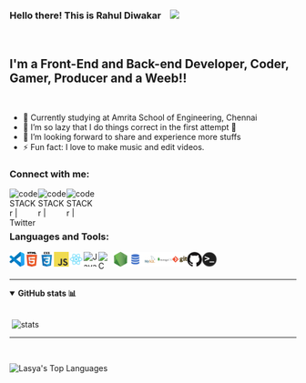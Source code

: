### Hello there! This is Rahul Diwakar &nbsp;&nbsp;&nbsp;<img src="https://media.tenor.com/images/3a4f936cd0e0b967fa24054084ccdbd9/tenor.gif" width="70px"><img>

<br />

## I'm a Front-End and Back-end Developer, Coder, Gamer, Producer and a Weeb!!

<br />

- 🔭 Currently studying at Amrita School of Engineering, Chennai
- 🌱 I’m so lazy that I do things correct in the first attempt 🤣
- 👯 I’m looking forward to share and experience more stuffs
- ⚡ Fun fact: I love to make music and edit videos.


### Connect with me:




<img align="left" alt="codeSTACKr | Twitter" width="50px" src="https://i.pinimg.com/originals/3e/35/70/3e3570372b5ff57616181e96b3fb6216.gif" />
<img align="left" alt="codeSTACKr | LinkedIn" width="50px"  height="50px" src="https://i.pinimg.com/originals/de/b4/6f/deb46f02a59e3b3a2aa58fac16290d63.gif" />
<img align="left" alt="codeSTACKr | Instagram" width="50px"  height="50px" src="https://cdn.dribbble.com/users/58386/screenshots/10921234/media/da75606cc4a00595342fd5b40411b624.gif" />

<br />

<br />

<br />


### Languages and Tools: 



<img align="left" alt="Visual Studio Code" width="26px" src="https://raw.githubusercontent.com/github/explore/80688e429a7d4ef2fca1e82350fe8e3517d3494d/topics/visual-studio-code/visual-studio-code.png" />
<img align="left" alt="HTML5" width="26px" src="https://raw.githubusercontent.com/github/explore/80688e429a7d4ef2fca1e82350fe8e3517d3494d/topics/html/html.png" />
<img align="left" alt="CSS3" width="26px" src="https://raw.githubusercontent.com/github/explore/80688e429a7d4ef2fca1e82350fe8e3517d3494d/topics/css/css.png" />
<img align="left" alt="JavaScript" width="26px" src="https://raw.githubusercontent.com/github/explore/80688e429a7d4ef2fca1e82350fe8e3517d3494d/topics/javascript/javascript.png" />
<img align="left" alt="React" width="26px" src="https://raw.githubusercontent.com/github/explore/80688e429a7d4ef2fca1e82350fe8e3517d3494d/topics/react/react.png" />
<img align="left" alt="Java" width="26px" height="26px" src="https://cdn.vox-cdn.com/thumbor/E5DWi80rhjNBn1zQwrEjX0dnkLY=/0x0:640x427/920x613/filters:focal(0x0:640x427):format(webp)/cdn.vox-cdn.com/assets/1087137/java_logo_640.jpg" />
<img align="left" alt="C" width="26px" src="https://upload.wikimedia.org/wikipedia/commons/thumb/1/18/C_Programming_Language.svg/220px-C_Programming_Language.svg.png" />
<img align="left" alt="Node.js" width="26px" src="https://raw.githubusercontent.com/github/explore/80688e429a7d4ef2fca1e82350fe8e3517d3494d/topics/nodejs/nodejs.png" />
<img align="left" alt="SQL" width="26px" src="https://raw.githubusercontent.com/github/explore/80688e429a7d4ef2fca1e82350fe8e3517d3494d/topics/sql/sql.png" />
<img align="left" alt="MySQL" width="26px" src="https://raw.githubusercontent.com/github/explore/80688e429a7d4ef2fca1e82350fe8e3517d3494d/topics/mysql/mysql.png" />
<img align="left" alt="MongoDB" width="26px" src="https://raw.githubusercontent.com/github/explore/80688e429a7d4ef2fca1e82350fe8e3517d3494d/topics/mongodb/mongodb.png" />
<img align="left" alt="Git" width="26px" src="https://raw.githubusercontent.com/github/explore/80688e429a7d4ef2fca1e82350fe8e3517d3494d/topics/git/git.png" />
<img align="left" alt="GitHub" width="26px" src="https://raw.githubusercontent.com/github/explore/78df643247d429f6cc873026c0622819ad797942/topics/github/github.png" />
<img align="left" alt="Terminal" width="26px" src="https://raw.githubusercontent.com/github/explore/80688e429a7d4ef2fca1e82350fe8e3517d3494d/topics/terminal/terminal.png" />
<br />
<br />

---



<details open>
         <summary> <b> GitHub stats 📊</b>  </summary>  <br />
          <p>&nbsp;<img align="center" src="https://github-readme-stats.vercel.app/api?username=RahulDiwakar&show_icons=true&theme=material-palenight&" alt="stats" /></p>               </details>
          
 -----
 <br />
 <p align="left">
    <img alt="Lasya's Top Languages" src=https://github-readme-stats.vercel.app/api/top-langs/?username=RahulDiwakar&langs_count=5&theme=material-palenight&hide_border=true /></a>
